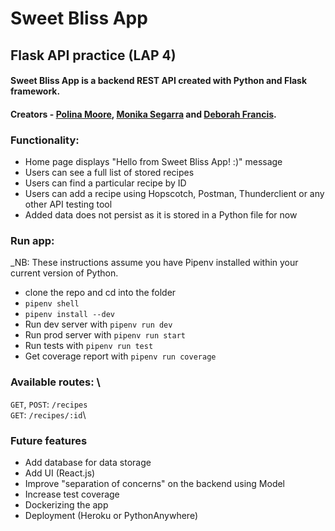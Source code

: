 # Sweet Bliss App
## Flask API practice (LAP 4)

#### Sweet Bliss App is a backend REST API created with Python and Flask framework.

#### Creators - [Polina Moore](https://github.com/Poligera/), [Monika Segarra](https://github.com/msvalen/) and [Deborah Francis](https://github.com/Deb0890).


### Functionality:
- Home page displays "Hello from Sweet Bliss App! :)" message
- Users can see a full list of stored recipes
- Users can find a particular recipe by ID
- Users can add a recipe using Hopscotch, Postman, Thunderclient or any other API testing tool
- Added data does not persist as it is stored in a Python file for now


### Run app:

_NB: These instructions assume you have Pipenv installed within your current version of Python.
- clone the repo and cd into the folder
- `pipenv shell`
- `pipenv install --dev`
- Run dev server with `pipenv run dev`
- Run prod server with `pipenv run start`
- Run tests with `pipenv run test`
- Get coverage report with `pipenv run coverage`


### Available routes: \
`GET`, `POST`: `/recipes` \
`GET`: `/recipes/:id`\


### Future features

- Add database for data storage
- Add UI (React.js)
- Improve "separation of concerns" on the backend using Model
- Increase test coverage
- Dockerizing the app
- Deployment (Heroku or PythonAnywhere)

